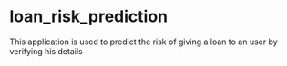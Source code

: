 # loan_risk_prediction
This application is used to predict the risk of giving a loan to an user by verifying his details
